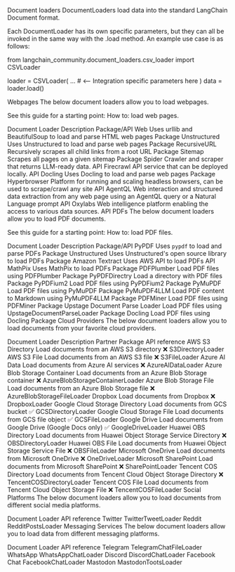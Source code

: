 Document loaders
DocumentLoaders load data into the standard LangChain Document format.

Each DocumentLoader has its own specific parameters, but they can all be invoked in the same way with the .load method. An example use case is as follows:

from langchain_community.document_loaders.csv_loader import CSVLoader

loader = CSVLoader(
    ...  # <-- Integration specific parameters here
)
data = loader.load()

Webpages
The below document loaders allow you to load webpages.

See this guide for a starting point: How to: load web pages.

Document Loader	Description	Package/API
Web	Uses urllib and BeautifulSoup to load and parse HTML web pages	Package
Unstructured	Uses Unstructured to load and parse web pages	Package
RecursiveURL	Recursively scrapes all child links from a root URL	Package
Sitemap	Scrapes all pages on a given sitemap	Package
Spider	Crawler and scraper that returns LLM-ready data.	API
Firecrawl	API service that can be deployed locally.	API
Docling	Uses Docling to load and parse web pages	Package
Hyperbrowser	Platform for running and scaling headless browsers, can be used to scrape/crawl any site	API
AgentQL	Web interaction and structured data extraction from any web page using an AgentQL query or a Natural Language prompt	API
Oxylabs	Web intelligence platform enabling the access to various data sources.	API
PDFs
The below document loaders allow you to load PDF documents.

See this guide for a starting point: How to: load PDF files.

Document Loader	Description	Package/API
PyPDF	Uses `pypdf` to load and parse PDFs	Package
Unstructured	Uses Unstructured's open source library to load PDFs	Package
Amazon Textract	Uses AWS API to load PDFs	API
MathPix	Uses MathPix to load PDFs	Package
PDFPlumber	Load PDF files using PDFPlumber	Package
PyPDFDirectry	Load a directory with PDF files	Package
PyPDFium2	Load PDF files using PyPDFium2	Package
PyMuPDF	Load PDF files using PyMuPDF	Package
PyMuPDF4LLM	Load PDF content to Markdown using PyMuPDF4LLM	Package
PDFMiner	Load PDF files using PDFMiner	Package
Upstage Document Parse Loader	Load PDF files using UpstageDocumentParseLoader	Package
Docling	Load PDF files using Docling	Package
Cloud Providers
The below document loaders allow you to load documents from your favorite cloud providers.

Document Loader	Description	Partner Package	API reference
AWS S3 Directory	Load documents from an AWS S3 directory	❌	S3DirectoryLoader
AWS S3 File	Load documents from an AWS S3 file	❌	S3FileLoader
Azure AI Data	Load documents from Azure AI services	❌	AzureAIDataLoader
Azure Blob Storage Container	Load documents from an Azure Blob Storage container	❌	AzureBlobStorageContainerLoader
Azure Blob Storage File	Load documents from an Azure Blob Storage file	❌	AzureBlobStorageFileLoader
Dropbox	Load documents from Dropbox	❌	DropboxLoader
Google Cloud Storage Directory	Load documents from GCS bucket	✅	GCSDirectoryLoader
Google Cloud Storage File	Load documents from GCS file object	✅	GCSFileLoader
Google Drive	Load documents from Google Drive (Google Docs only)	✅	GoogleDriveLoader
Huawei OBS Directory	Load documents from Huawei Object Storage Service Directory	❌	OBSDirectoryLoader
Huawei OBS File	Load documents from Huawei Object Storage Service File	❌	OBSFileLoader
Microsoft OneDrive	Load documents from Microsoft OneDrive	❌	OneDriveLoader
Microsoft SharePoint	Load documents from Microsoft SharePoint	❌	SharePointLoader
Tencent COS Directory	Load documents from Tencent Cloud Object Storage Directory	❌	TencentCOSDirectoryLoader
Tencent COS File	Load documents from Tencent Cloud Object Storage File	❌	TencentCOSFileLoader
Social Platforms
The below document loaders allow you to load documents from different social media platforms.

Document Loader	API reference
Twitter	TwitterTweetLoader
Reddit	RedditPostsLoader
Messaging Services
The below document loaders allow you to load data from different messaging platforms.

Document Loader	API reference
Telegram	TelegramChatFileLoader
WhatsApp	WhatsAppChatLoader
Discord	DiscordChatLoader
Facebook Chat	FacebookChatLoader
Mastodon	MastodonTootsLoader

